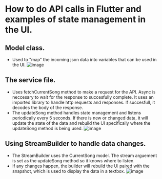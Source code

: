 # How to do API calls in Flutter and examples of state management in the UI.

## Model class.
- Used to "map" the incoming json data into variables that can be used in the UI.
![image](https://user-images.githubusercontent.com/59559634/167414246-3466214e-779f-49d9-93a8-7749e6c959c1.png)

## The service file.
- Uses fetchCurrentSong method to make a request for the API. Async is neccesary to wait for the response to succesfully complete. It uses an imported library to handle http requests and responses. If succesfull, it decodes the body of the response.
- The updateSong method handles state management and listens periodically every 5 seconds. If there is new or changed data, it will update the state of the data and rebuild the UI specifically where the updateSong method is being used.
![image](https://user-images.githubusercontent.com/59559634/167415618-af06ca77-38ec-4e41-8704-7377bc7ae1bf.png)

## Using StreamBuilder to handle data changes.
- The StreamBuilder uses the CurrentSong model. The stream arguement is set as the updateSong method so it knows where to listen.
- If any changes happen, the builder will rebuild the UI paired with the snapshot, which is used to display the data in a textbox.
![image](https://user-images.githubusercontent.com/59559634/167416305-2b382c77-814f-4e1a-9bb1-74adc8040ee0.png)
